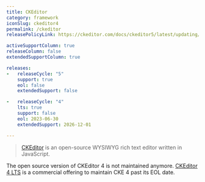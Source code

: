 ```yaml
---
title: CKEditor
category: framework
iconSlug: ckeditor4
permalink: /ckeditor
releasePolicyLink: https://ckeditor.com/docs/ckeditor5/latest/updating/versioning-policy.html

activeSupportColumn: true
releaseColumn: false
extendedSupportColumn: true

releases:
-   releaseCycle: "5"
    support: true
    eol: false
    extendedSupport: false

-   releaseCycle: "4"
    lts: true
    support: false
    eol: 2023-06-30
    extendedSupport: 2026-12-01

---
```


> [CKEditor](https://ckeditor.com/) is an open-source WYSIWYG rich text editor written in JavaScript.

The open source version of CKEditor 4 is not maintained anymore.
[CKEditor 4 LTS](https://ckeditor.com/ckeditor-4-support/) is a commercial offering to maintain CKE 4 past its EOL date.
